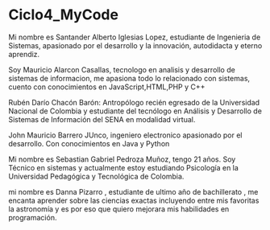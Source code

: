 # Ciclo4_MyCode
Mi nombre es Santander Alberto Iglesias Lopez, estudiante de Ingenieria de Sistemas, apasionado por el desarrollo y la innovación, autodidacta y eterno aprendiz.

Soy Mauricio Alarcon Casallas, tecnologo en analisis y desarrollo de sistemas de informacion, me apasiona todo lo relacionado con sistemas, cuento con conocimientos en JavaScript,HTML,PHP y C++

Rubén Darío Chacón Barón: Antropólogo recién egresado de la Universidad Nacional de Colombia y estudiante del tecnólogo en Análisis y Desarrollo de Sistemas de Información del SENA en modalidad virtual.

John Mauricio Barrero JUnco, ingeniero electronico apasionado por el desarrollo. Con conocimientos en Java y Python

Mi nombre es Sebastian Gabriel Pedroza Muñoz, tengo 21 años. Soy Técnico en sistemas y actualmente estoy estudiando Psicología en la
Universidad Pedagógica y Tecnológica de Colombia.

mi nombre es Danna Pizarro , estudiante de ultimo año de bachillerato , me encanta aprender sobre las ciencias exactas incluyendo entre mis favoritas la astronomía y es por eso que quiero mejorara mis habilidades en programación.
